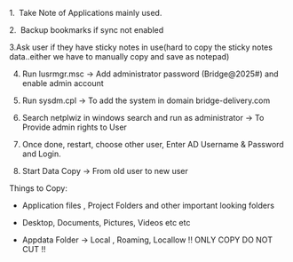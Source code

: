 1.  Take Note of Applications mainly used. 

2.  Backup bookmarks if sync not enabled  
  
3.Ask user if they have sticky notes in use(hard to copy the sticky notes data..either we have to manually copy and save as notepad)  
  

4. Run lusrmgr.msc -> Add administrator password (Bridge@2025#) and enable admin account

  

5. Run sysdm.cpl -> To add the system in domain bridge-delivery.com  
6. Search netplwiz in windows search and run as administrator -> To Provide admin rights to User  
  
7. Once done, restart, choose other user, Enter AD Username & Password and Login.  
8. Start Data Copy -> From old user to new user 

Things to Copy: 

- Application files , Project Folders and other important looking folders
    
- Desktop, Documents, Pictures, Videos etc etc 
    
- Appdata Folder -> Local , Roaming, Locallow !! ONLY COPY DO NOT CUT !!